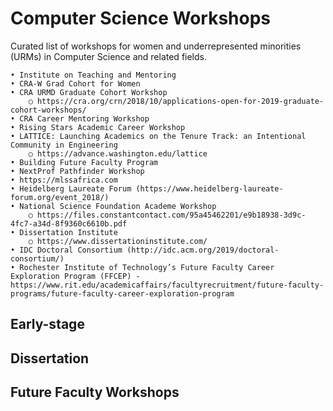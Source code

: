 # Computer Science Workshops
Curated list of workshops for women and underrepresented minorities (URMs) in Computer Science and related fields.

	• Institute on Teaching and Mentoring 
	• CRA-W Grad Cohort for Women 
	• CRA URMD Graduate Cohort Workshop
		○ https://cra.org/crn/2018/10/applications-open-for-2019-graduate-cohort-workshops/
	• CRA Career Mentoring Workshop
	• Rising Stars Academic Career Workshop
	• LATTICE: Launching Academics on the Tenure Track: an Intentional Community in Engineering
		○ https://advance.washington.edu/lattice
	• Building Future Faculty Program
	• NextProf Pathfinder Workshop
	• https://mlssafrica.com
	• Heidelberg Laureate Forum (https://www.heidelberg-laureate-forum.org/event_2018/)
	• National Science Foundation Academe Workshop
		○ https://files.constantcontact.com/95a45462201/e9b18938-3d9c-4fc7-a34d-8f9360c6610b.pdf
	• Dissertation Institute 
		○ https://www.dissertationinstitute.com/
	• IDC Doctoral Consortium (http://idc.acm.org/2019/doctoral-consortium/)
	• Rochester Institute of Technology’s Future Faculty Career Exploration Program (FFCEP) - https://www.rit.edu/academicaffairs/facultyrecruitment/future-faculty-programs/future-faculty-career-exploration-program

## Early-stage

## Dissertation

## Future Faculty Workshops

